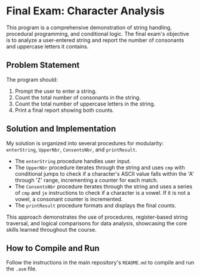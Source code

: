 # Final Exam: Character Analysis

This program is a comprehensive demonstration of string handling, procedural programming, and conditional logic. The final exam's objective is to analyze a user-entered string and report the number of consonants and uppercase letters it contains.

## Problem Statement
The program should:
1. Prompt the user to enter a string.
2. Count the total number of consonants in the string.
3. Count the total number of uppercase letters in the string.
4. Print a final report showing both counts.

## Solution and Implementation
My solution is organized into several procedures for modularity: `enterString`, `UpperNbr`, `ConsentsNbr`, and `printResult`.
* The `enterString` procedure handles user input.
* The `UpperNbr` procedure iterates through the string and uses `cmp` with conditional jumps to check if a character's ASCII value falls within the 'A' through 'Z' range, incrementing a counter for each match.
* The `ConsentsNbr` procedure iterates through the string and uses a series of `cmp` and `je` instructions to check if a character is a vowel. If it is not a vowel, a consonant counter is incremented.
* The `printResult` procedure formats and displays the final counts.

This approach demonstrates the use of procedures, register-based string traversal, and logical comparisons for data analysis, showcasing the core skills learned throughout the course.

## How to Compile and Run
Follow the instructions in the main repository's `README.md` to compile and run the `.asm` file.